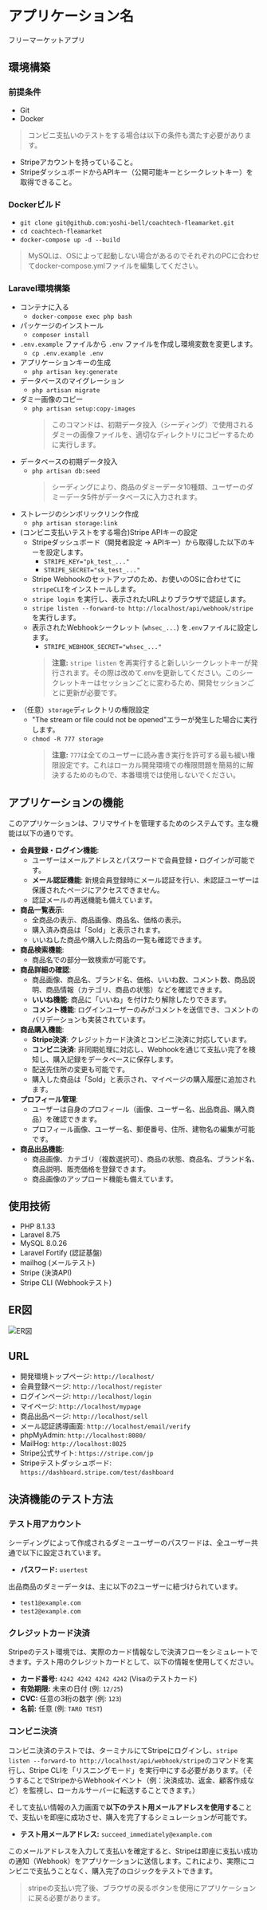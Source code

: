 # アプリケーション名
フリーマーケットアプリ

## 環境構築

### 前提条件
- Git
- Docker
>コンビニ支払いのテストをする場合は以下の条件も満たす必要があります。
- Stripeアカウントを持っていること。
- StripeダッシュボードからAPIキー（公開可能キーとシークレットキー）を取得できること。

### Dockerビルド
- `git clone git@github.com:yoshi-bell/coachtech-fleamarket.git`
- `cd coachtech-fleamarket`
- `docker-compose up -d --build`

> MySQLは、OSによって起動しない場合があるのでそれぞれのPCに合わせてdocker-compose.ymlファイルを編集してください。

### Laravel環境構築

- コンテナに入る
  - `docker-compose exec php bash`
- パッケージのインストール
  - `composer install`
- `.env.example` ファイルから `.env` ファイルを作成し環境変数を変更します。
  - `cp .env.example .env`
- アプリケーションキーの生成
  - `php artisan key:generate`
- データベースのマイグレーション
  - `php artisan migrate`
- ダミー画像のコピー
  - `php artisan setup:copy-images`
    > このコマンドは、初期データ投入（シーディング）で使用されるダミーの画像ファイルを、適切なディレクトリにコピーするために実行します。
- データベースの初期データ投入
  - `php artisan db:seed`
    > シーディングにより、商品のダミーデータ10種類、ユーザーのダミーデータ5件がデータベースに入力されます。
- ストレージのシンボリックリンク作成
  - `php artisan storage:link`
- (コンビニ支払いテストをする場合)Stripe APIキーの設定
  - Stripeダッシュボード（開発者設定 -> APIキー）から取得した以下のキーを設定します。
    - `STRIPE_KEY="pk_test_..."`
    - `STRIPE_SECRET="sk_test_..."`
  - Stripe Webhookのセットアップのため、お使いのOSに合わせてに`stripeCLI`をインストールします。
  - `stripe login` を実行し、表示されたURLよりブラウザで認証します。
  - `stripe listen --forward-to http://localhost/api/webhook/stripe` を実行します。
  - 表示されたWebhookシークレット (`whsec_...`) を`.env`ファイルに設定します。
    - `STRIPE_WEBHOOK_SECRET="whsec_..."`
    > **注意:** `stripe listen` を再実行すると新しいシークレットキーが発行されます。その際は改めて.envを更新してください。このシークレットキーはセッションごとに変わるため、開発セッションごとに更新が必要です。
- （任意）`storage`ディレクトリの権限設定
     - "The stream or file could not be opened"エラーが発生した場合に実行します。
  - `chmod -R 777 storage`
    > **注意:** `777`は全てのユーザーに読み書き実行を許可する最も緩い権限設定です。これはローカル開発環境での権限問題を簡易的に解決するためのもので、本番環境では使用しないでください。

## アプリケーションの機能

このアプリケーションは、フリマサイトを管理するためのシステムです。主な機能は以下の通りです。

-   **会員登録・ログイン機能**:
    -   ユーザーはメールアドレスとパスワードで会員登録・ログインが可能です。
    -   **メール認証機能**: 新規会員登録時にメール認証を行い、未認証ユーザーは保護されたページにアクセスできません。
    -   認証メールの再送機能も備えています。
-   **商品一覧表示**:
    -   全商品の表示、商品画像、商品名、価格の表示。
    -   購入済み商品は「Sold」と表示されます。
    -   いいねした商品や購入した商品の一覧も確認できます。
-   **商品検索機能**:
    -   商品名での部分一致検索が可能です。
-   **商品詳細の確認**:
    -   商品画像、商品名、ブランド名、価格、いいね数、コメント数、商品説明、商品情報（カテゴリ、商品の状態）などを確認できます。
    -   **いいね機能**: 商品に「いいね」を付けたり解除したりできます。
    -   **コメント機能**: ログインユーザーのみがコメントを送信でき、コメントのバリデーションも実装されています。
-   **商品購入機能**:
    -   **Stripe決済**: クレジットカード決済とコンビニ決済に対応しています。
    -   **コンビニ決済**: 非同期処理に対応し、Webhookを通じて支払い完了を検知し、購入記録をデータベースに保存します。
    -   配送先住所の変更も可能です。
    -   購入した商品は「Sold」と表示され、マイページの購入履歴に追加されます。
-   **プロフィール管理**:
    -   ユーザーは自身のプロフィール（画像、ユーザー名、出品商品、購入商品）を確認できます。
    -   プロフィール画像、ユーザー名、郵便番号、住所、建物名の編集が可能です。
-   **商品出品機能**:
    -   商品画像、カテゴリ（複数選択可）、商品の状態、商品名、ブランド名、商品説明、販売価格を登録できます。
    -   商品画像のアップロード機能も備えています。

## 使用技術
- PHP 8.1.33
- Laravel 8.75
- MySQL 8.0.26
- Laravel Fortify (認証基盤)
- mailhog (メールテスト)
- Stripe (決済API)
- Stripe CLI (Webhookテスト)

## ER図

![ER図](ER.drawio.png)

## URL
- 開発環境トップページ: `http://localhost/`
- 会員登録ページ: `http://localhost/register`
- ログインページ: `http://localhost/login`
- マイページ: `http://localhost/mypage`
- 商品出品ページ: `http://localhost/sell`
- メール認証誘導画面: `http://localhost/email/verify`
- phpMyAdmin: `http://localhost:8080/`
- MailHog: `http://localhost:8025`
- Stripe公式サイト: `https://stripe.com/jp`
- Stripeテストダッシュボード: `https://dashboard.stripe.com/test/dashboard`

## 決済機能のテスト方法

### テスト用アカウント

シーディングによって作成されるダミーユーザーのパスワードは、全ユーザー共通で以下に設定されています。

-   **パスワード:** `usertest`

出品商品のダミーデータは、主に以下の2ユーザーに紐づけられています。
-   `test1@example.com`
-   `test2@example.com`

### クレジットカード決済

Stripeのテスト環境では、実際のカード情報なしで決済フローをシミュレートできます。テスト用のクレジットカードとして、以下の情報を使用してください。

-   **カード番号:** `4242 4242 4242 4242` (Visaのテストカード)
-   **有効期限:** 未来の日付 (例: `12/25`)
-   **CVC:** 任意の3桁の数字 (例: `123`)
-   **名前:** 任意 (例: `TARO TEST`)

### コンビニ決済

コンビニ決済のテストでは、ターミナルにてStripeにログインし、`stripe listen --forward-to http://localhost/api/webhook/stripe`のコマンドを実行し、Stripe CLIを「リスニングモード」を実行中にする必要があります。（そうすることでStripeからWebhookイベント（例：決済成功、返金、顧客作成など）を監視し、ローカルサーバーに転送することできます。）

そして支払い情報の入力画面で**以下のテスト用メールアドレスを使用する**ことで、支払いを即座に成功させ、購入を完了するシミュレーションが可能です。

-   **テスト用メールアドレス:** `succeed_immediately@example.com`

このメールアドレスを入力して支払いを確定すると、Stripeは即座に支払い成功の通知（Webhook）をアプリケーションに送信します。これにより、実際にコンビニで支払うことなく、購入完了のロジックをテストできます。

> stripeの支払い完了後、ブラウザの戻るボタンを使用にアプリケーションに戻る必要があります。

